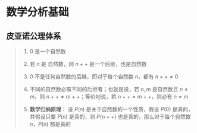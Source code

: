# 数学分析基础

[annotation]: <id> (2eed1dbc-5ec4-4c25-af2d-79611a62a379)
[annotation]: <status> (protect)
[annotation]: <create_time> (2020-03-18 23:40:35)
[annotation]: <category> (数学理论)
[annotation]: <comments> (false)
[annotation]: <url> (http://blog.ccyg.studio/article/2eed1dbc-5ec4-4c25-af2d-79611a62a379)

## 皮亚诺公理体系

> 1. $0$ 是一个自然数
> 
> 2. 若 $n$ 是 自然数，则 $n++$ 是一个后继，也是自然数
> 
> 3. $0$ 不是任何自然数的后继，即对于每个自然数 $n$，都有 $n++ \neq 0$
> 
> 4. 不同的自然数必有不同的后继者；也就是说，若 $n, m$ 是自然数且 $n \neq m$，则 $n++ \neq m++$；等价地说，若 $n++ = m++$，则必有 $n = m$
> 
> 5. **数学归纳原理**： 设 $P(n)$ 是关于自然数的一个性质，假设 $P(0)$ 是真的，并假设只要 $P(n)$ 是真的，则 $P(n++)$ 也是真的，那么对于每个自然数 $n$，$P(n)$ 都是真的

